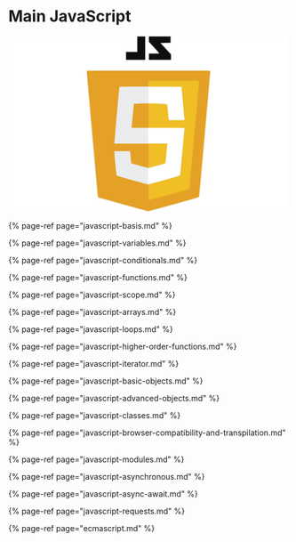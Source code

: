 # Main JavaScript

![](../../.gitbook/assets/javascript-logo.png)

{% page-ref page="javascript-basis.md" %}

{% page-ref page="javascript-variables.md" %}

{% page-ref page="javascript-conditionals.md" %}

{% page-ref page="javascript-functions.md" %}

{% page-ref page="javascript-scope.md" %}

{% page-ref page="javascript-arrays.md" %}

{% page-ref page="javascript-loops.md" %}

{% page-ref page="javascript-higher-order-functions.md" %}

{% page-ref page="javascript-iterator.md" %}

{% page-ref page="javascript-basic-objects.md" %}

{% page-ref page="javascript-advanced-objects.md" %}

{% page-ref page="javascript-classes.md" %}

{% page-ref page="javascript-browser-compatibility-and-transpilation.md" %}

{% page-ref page="javascript-modules.md" %}

{% page-ref page="javascript-asynchronous.md" %}

{% page-ref page="javascript-async-await.md" %}

{% page-ref page="javascript-requests.md" %}

{% page-ref page="ecmascript.md" %}








